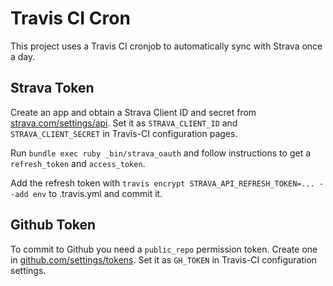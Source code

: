 # Travis CI Cron

This project uses a Travis CI cronjob to automatically sync with Strava once a day.

## Strava Token

Create an app and obtain a Strava Client ID and secret from [strava.com/settings/api](https://www.strava.com/settings/api). Set it as `STRAVA_CLIENT_ID` and `STRAVA_CLIENT_SECRET` in Travis-CI configuration pages.

Run `bundle exec ruby _bin/strava_oauth` and follow instructions to get a `refresh_token` and `access_token`.

Add the refresh token with `travis encrypt STRAVA_API_REFRESH_TOKEN=... --add env` to .travis.yml and commit it.

## Github Token

To commit to Github you need a `public_repo` permission token. Create one in [github.com/settings/tokens](https://github.com/settings/tokens). Set it as `GH_TOKEN` in Travis-CI configuration settings.
